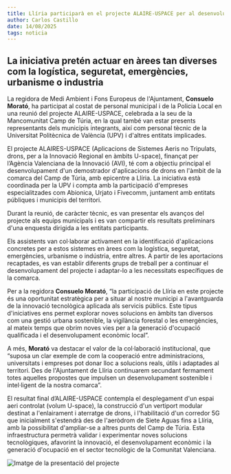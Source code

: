 ```yaml
---
title: Llíria participarà en el projecte ALAIRE-USPACE per al desenvolupament d'aplicacions innovadores amb drons al Camp de Túria
author: Carlos Castillo
date: 14/08/2025
tags: noticia
---
```


## La iniciativa pretén actuar en àrees tan diverses com la logística, seguretat, emergències, urbanisme o industria


La regidora de Medi Ambient i Fons Europeus de l'Ajuntament, **Consuelo Morató**, ha participat al costat de personal municipal i de la Policia Local en una reunió del projecte ALAIRE-USPACE, celebrada a la seu de la Mancomunitat Camp de Túria, en la qual també van estar presents representants dels municipis integrants, així com personal tècnic de la Universitat Politècnica de València (UPV) i d'altres entitats implicades.

El projecte ALAIRES-USPACE (Aplicacions de Sistemes Aeris no Tripulats, drons, per a la Innovació Regional en àmbits U-space), finançat per l’Agència Valenciana de la Innovació (AVI), té com a objectiu principal el desenvolupament d'un demostrador d'aplicacions de drons en l'àmbit de la comarca del Camp de Túria, amb epicentre a Llíria. La iniciativa està coordinada per la UPV i compta amb la participació d'empreses especialitzades com Abionica, Urjato i Fivecomm, juntament amb entitats públiques i municipis del territori.

Durant la reunió, de caràcter tècnic, es van presentar els avanços del projecte als equips municipals i es van compartir els resultats preliminars d'una enquesta dirigida a les entitats participants.

Els assistents van col·laborar activament en la identificació d'aplicacions concretes per a estos sistemes en àrees com la logística, seguretat, emergències, urbanisme o indústria, entre altres. A partir de les aportacions recaptades, es van establir diferents grups de treball per a continuar el desenvolupament del projecte i adaptar-lo a les necessitats específiques de la comarca.

Per a la regidora **Consuelo Morató**, “la participació de Llíria en este projecte és una oportunitat estratègica per a situar al nostre municipi a l'avantguarda de la innovació tecnològica aplicada als servicis públics. Este tipus d'iniciatives ens permet explorar noves solucions en àmbits tan diversos com una gestió urbana sostenible, la vigilància forestal o les emergències, al mateix temps que obrim noves vies per a la generació d'ocupació qualificada i el desenvolupament econòmic local”.

A més, **Morató** va destacar el valor de la col·laboració institucional, que “suposa un clar exemple de com la cooperació entre administracions, universitats i empreses pot donar lloc a solucions reals, útils i adaptades al territori. Des de l'Ajuntament de Llíria continuarem secundant fermament totes aquelles propostes que impulsen un desenvolupament sostenible i intel·ligent de la nostra comarca”.

El resultat final d’ALAIRE-USPACE contempla el desplegament d'un espai aeri controlat (volum U-space), la construcció d'un vertiport modular destinat a l'enlairament i aterratge de drons, i l'habilitació d'un corredor 5G que inicialment s'estendrà des de l'aeròdrom de Siete Aguas fins a Llíria, amb la possibilitat d'ampliar-se a altres punts del Camp de Túria. Esta infraestructura permetrà validar i experimentar noves solucions tecnològiques, afavorint la innovació, el desenvolupament econòmic i la generació d'ocupació en el sector tecnològic de la Comunitat Valenciana.

![ Imatge de la presentació del projecte ](/assets/continguts/recursos/20250814-Reuniónproyectodrones.jpg "Imatge de la presentación del projecte")